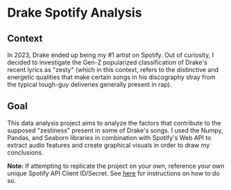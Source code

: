 # Drake Spotify Analysis

## Context
In 2023, Drake ended up being my #1 artist on Spotify. Out of curiosity, I decided to investigate the Gen-Z popularized classification of Drake's recent lyrics as "zesty" (which in this context, refers to the distinctive and energetic qualities that make certain songs in his discography stray from the typical tough-guy deliveries generally present in rap).

## Goal
This data analysis project aims to analyze the factors that contribute to the supposed "zestiness" present in some of Drake's songs. I used the Numpy, Pandas, and Seaborn libraries in combination with Spotify's Web API to extract audio features and create graphical visuals in order to draw my conclusions.

**Note:** If attempting to replicate the project on your own, reference your own unique Spotify API Client ID/Secret. See [here](https://developer.spotify.com/documentation/web-api/tutorials/getting-started) for instructions on how to do so.
